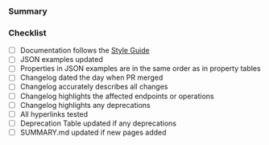 ### Summary

<!-- Summarise the changes here as bullet points. -->

### Checklist

- [ ] Documentation follows the [Style Guide](https://mews.atlassian.net/wiki/x/KJAoCw)
- [ ] JSON examples updated
- [ ] Properties in JSON examples are in the same order as in property tables
- [ ] Changelog dated the day when PR merged
- [ ] Changelog accurately describes all changes
- [ ] Changelog highlights the affected endpoints or operations
- [ ] Changelog highlights any deprecations
- [ ] All hyperlinks tested
- [ ] Deprecation Table updated if any deprecations
- [ ] SUMMARY.md updated if new pages added
